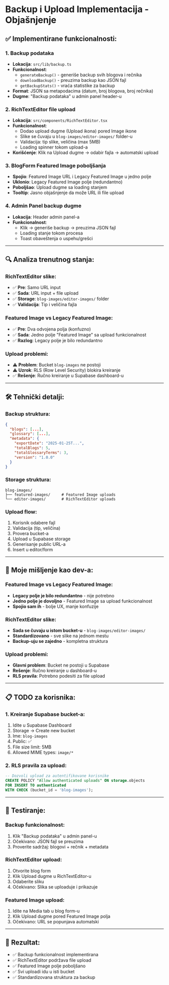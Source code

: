 # Backup i Upload Implementacija - Objašnjenje

## ✅ **Implementirane funkcionalnosti:**

### 1. **Backup podataka**
- **Lokacija**: `src/lib/backup.ts`
- **Funkcionalnost**: 
  - `generateBackup()` - generiše backup svih blogova i rečnika
  - `downloadBackup()` - preuzima backup kao JSON fajl
  - `getBackupStats()` - vraća statistike za backup
- **Format**: JSON sa metapodacima (datum, broj blogova, broj rečnika)
- **Dugme**: "Backup podataka" u admin panel header-u

### 2. **RichTextEditor file upload**
- **Lokacija**: `src/components/RichTextEditor.tsx`
- **Funkcionalnost**: 
  - Dodao upload dugme (Upload ikona) pored Image ikone
  - Slike se čuvaju u `blog-images/editor-images/` folder-u
  - Validacija: tip slike, veličina (max 5MB)
  - Loading spinner tokom upload-a
- **Korišćenje**: Klik na Upload dugme → odabir fajla → automatski upload

### 3. **BlogForm Featured Image poboljšanja**
- **Spojio**: Featured Image URL i Legacy Featured Image u jedno polje
- **Uklonio**: Legacy Featured Image polje (redundantno)
- **Poboljšao**: Upload dugme sa loading stanjem
- **Tooltip**: Jasno objašnjenje da može URL ili file upload

### 4. **Admin Panel backup dugme**
- **Lokacija**: Header admin panel-a
- **Funkcionalnost**: 
  - Klik → generiše backup → preuzima JSON fajl
  - Loading stanje tokom procesa
  - Toast obaveštenja o uspehu/grešci

---

## 🔍 **Analiza trenutnog stanja:**

### **RichTextEditor slike:**
- ✅ **Pre**: Samo URL input
- ✅ **Sada**: URL input + file upload
- ✅ **Storage**: `blog-images/editor-images/` folder
- ✅ **Validacija**: Tip i veličina fajla

### **Featured Image vs Legacy Featured Image:**
- ✅ **Pre**: Dva odvojena polja (konfuzno)
- ✅ **Sada**: Jedno polje "Featured Image" sa upload funkcionalnost
- ✅ **Razlog**: Legacy polje je bilo redundantno

### **Upload problemi:**
- ⚠️ **Problem**: Bucket `blog-images` ne postoji
- ⚠️ **Uzrok**: RLS (Row Level Security) blokira kreiranje
- ✅ **Rešenje**: Ručno kreiranje u Supabase dashboard-u

---

## 🛠 **Tehnički detalji:**

### **Backup struktura:**
```json
{
  "blogs": [...],
  "glossary": [...],
  "metadata": {
    "exportDate": "2025-01-25T...",
    "totalBlogs": 5,
    "totalGlossaryTerms": 3,
    "version": "1.0.0"
  }
}
```

### **Storage struktura:**
```
blog-images/
├── featured-images/     # Featured Image uploads
└── editor-images/       # RichTextEditor uploads
```

### **Upload flow:**
1. Korisnik odabere fajl
2. Validacija (tip, veličina)
3. Provera bucket-a
4. Upload u Supabase storage
5. Generisanje public URL-a
6. Insert u editor/form

---

## 🎯 **Moje mišljenje kao dev-a:**

### **Featured Image vs Legacy Featured Image:**
- **Legacy polje je bilo redundantno** - nije potrebno
- **Jedno polje je dovoljno** - Featured Image sa upload funkcionalnost
- **Spojio sam ih** - bolje UX, manje konfuzije

### **RichTextEditor slike:**
- **Sada se čuvaju u istom bucket-u** - `blog-images/editor-images/`
- **Standardizovano** - sve slike na jednom mestu
- **Backup-uju se zajedno** - kompletna struktura

### **Upload problemi:**
- **Glavni problem**: Bucket ne postoji u Supabase
- **Rešenje**: Ručno kreiranje u dashboard-u
- **RLS pravila**: Potrebno podesiti za file upload

---

## 📋 **TODO za korisnika:**

### **1. Kreiranje Supabase bucket-a:**
1. Idite u Supabase Dashboard
2. Storage → Create new bucket
3. Ime: `blog-images`
4. Public: ✅
5. File size limit: 5MB
6. Allowed MIME types: `image/*`

### **2. RLS pravila za upload:**
```sql
-- Dozvoli upload za autentifikovane korisnike
CREATE POLICY "Allow authenticated uploads" ON storage.objects
FOR INSERT TO authenticated
WITH CHECK (bucket_id = 'blog-images');
```

---

## 🧪 **Testiranje:**

### **Backup funkcionalnost:**
1. Klik "Backup podataka" u admin panel-u
2. Očekivano: JSON fajl se preuzima
3. Proverite sadržaj: blogovi + rečnik + metadata

### **RichTextEditor upload:**
1. Otvorite blog form
2. Klik Upload dugme u RichTextEditor-u
3. Odaberite sliku
4. Očekivano: Slika se uploaduje i prikazuje

### **Featured Image upload:**
1. Idite na Media tab u blog form-u
2. Klik Upload dugme pored Featured Image polja
3. Očekivano: URL se popunjava automatski

---

## 🎉 **Rezultat:**
- ✅ Backup funkcionalnost implementirana
- ✅ RichTextEditor podržava file upload
- ✅ Featured Image polje poboljšano
- ✅ Svi uploadi idu u isti bucket
- ✅ Standardizovana struktura za backup 
